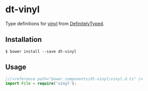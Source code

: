 # dt-vinyl

Type definitions for [vinyl](https://github.com/wearefractal/vinyl) from [DefinitelyTyped](https://github.com/borisyankov/DefinitelyTyped/tree/master/vinyl).

## Installation

```
$ bower install --save dt-vinyl
```

## Usage

```ts
///<reference path="bower_components/dt-vinyl/vinyl.d.ts" />
import File = require('vinyl');
```
